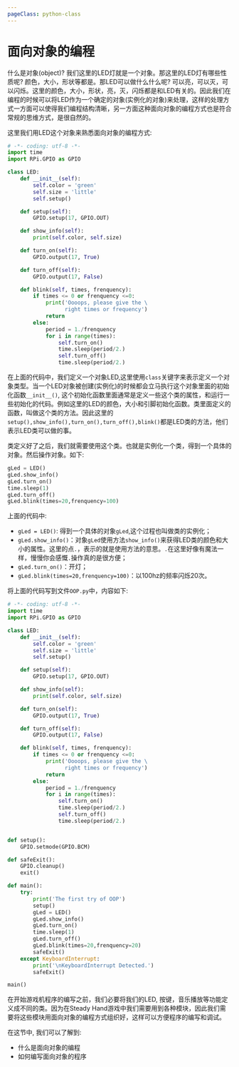 ```yaml
---
pageClass: python-class
---
```

# 面向对象的编程
什么是对象(object)? 我们这里的LED灯就是一个对象。那这里的LED灯有哪些性质呢? 颜色，大小，形状等都是。那LED可以做什么什么呢? 可以亮，可以灭，可以闪烁。这里的颜色，大小，形状，亮，灭，闪烁都是和LED有关的。因此我们在编程的时候可以将LED作为一个确定的对象(实例化的对象)来处理，这样的处理方式一方面可以使得我们编程结构清晰，另一方面这种面向对象的编程方式也是符合常规的思维方式，是很自然的。

这里我们用LED这个对象来熟悉面向对象的编程方式:
```python
# -*- coding: utf-8 -*-
import time
import RPi.GPIO as GPIO

class LED:
    def __init__(self):
        self.color = 'green'
        self.size = 'little'
        self.setup()

    def setup(self):
        GPIO.setup(17, GPIO.OUT)

    def show_info(self):
        print(self.color, self.size)

    def turn_on(self):
        GPIO.output(17, True) 

    def turn_off(self):
        GPIO.output(17, False)

    def blink(self, times, frenquency):
        if times <= 0 or frenquency <=0:
            print('Oooops, please give the \
                  right times or frequency')
            return
        else:
            period = 1./frenquency
            for i in range(times):
                self.turn_on()
                time.sleep(period/2.)
                self.turn_off()
                time.sleep(period/2.)
```
在上面的代码中，我们定义一个对象LED,这里使用`class`关键字来表示定义一个对象类型。当一个LED对象被创建(实例化)的时候都会立马执行这个对象里面的初始化函数`__init__()`, 这个初始化函数里面通常是定义一些这个类的属性，和运行一些初始化的代码。例如这里的LED的颜色，大小和引脚初始化函数。类里面定义的函数，叫做这个类的方法。因此这里的`setup(),show_info(),turn_on(),turn_off(),blink()`都是LED类的方法，他们表示LED类可以做的事。

类定义好了之后，我们就需要使用这个类。也就是实例化一个类，得到一个具体的对象。然后操作对象。如下:
```python
gLed = LED()
gLed.show_info()
gLed.turn_on()
time.sleep(1)
gLed.turn_off()
gLed.blink(times=20,frenquency=100)
```
上面的代码中:
- `gLed = LED()`: 得到一个具体的对象`gLed`,这个过程也叫做类的实例化；
- `gLed.show_info()`：对象`gLed`使用方法`show_info()`来获得LED类的颜色和大小的属性。这里的点`.`，表示的就是使用方法的意思。`.`在这里好像有魔法一样，慢慢你会感慨`.`操作真的是很方便；
- `gLed.turn_on()`：开灯；
- `gLed.blink(times=20,frenquency=100)`：以100hz的频率闪烁20次。

将上面的代码写到文件`OOP.py`中，内容如下:
```python
# -*- coding: utf-8 -*-
import time
import RPi.GPIO as GPIO

class LED:
    def __init__(self):
        self.color = 'green'
        self.size = 'little'
        self.setup()

    def setup(self):
        GPIO.setup(17, GPIO.OUT)

    def show_info(self):
        print(self.color, self.size)

    def turn_on(self):
        GPIO.output(17, True) 

    def turn_off(self):
        GPIO.output(17, False)

    def blink(self, times, frenquency):
        if times <= 0 or frenquency <=0:
            print('Oooops, please give the \
                  right times or frequency')
            return
        else:
            period = 1./frenquency
            for i in range(times):
                self.turn_on()
                time.sleep(period/2.)
                self.turn_off()
                time.sleep(period/2.)


def setup():
    GPIO.setmode(GPIO.BCM)

def safeExit():
    GPIO.cleanup()
    exit()

def main():
    try:
        print('The first try of OOP')
        setup()
        gLed = LED()
        gLed.show_info()
        gLed.turn_on()
        time.sleep(1)
        gLed.turn_off()
        gLed.blink(times=20,frenquency=20)
        safeExit()
    except KeyboardInterrupt:
        print('\nKeyboardInterrupt Detected.')
        safeExit()

main()
```
在开始游戏机程序的编写之前，我们必要将我们的LED, 按键，音乐播放等功能定义成不同的类。因为在Steady Hand游戏中我们需要用到各种模块，因此我们需要将这些模块用面向对象的编程方式组织好，这样可以方便程序的编写和调试。

在这节中, 我们可以了解到:
- 什么是面向对象的编程
- 如何编写面向对象的程序

<Livere/>